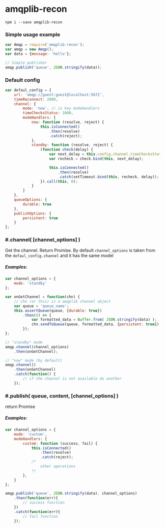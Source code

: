 # amqplib-recon

```
npm i --save amqplib-recon
```

### Simple usage example

``` js
var Amqp = require('amqplib-recon');
var amqp = new Amqp();
var data = {message: 'hello'};

// Simple publisher
amqp.publish('queue', JSON.stringify(data));

```

### Default config
``` js
var defaul_config = {
    url: 'amqp://guest:guest@localhost:5672',
    timeReconnect: 2000,
    channel: {
        mode: 'now', // is key modeHandlers
        timeChecksStatus: 1000,
        modeHandlers: {
            now: function (resolve, reject) {
                this.isConnected()
                    .then(resolve)
                    .catch(reject);
            },
            standby: function (resolve, reject) {
                (function check(delay) {
                    var next_delay = this.config.channel.timeChecksStatus;
                    var recheck = check.bind(this, next_delay);

                    this.isConnected()
                        .then(resolve)
                        .catch(setTimeout.bind(this, recheck, delay));
                }).call(this, 0);
            }
        }
    },
    queueOptions: {
        durable: true
    },
    publishOptions: {
        persistent: true
    }
};
```

### #.channel( [channel_options] )
Get the channel. Return Promise. By default ```channel_options``` is taken from the ```defaul_config.channel``` and it has the same model
##### Examples:
``` js
var channel_options = {
    mode: 'standby'
};

var onGetChannel = function(chn) {
    // chn (or this) is a amqplib channel object
    var queue = 'queue_name';
    this.assertQueue(queue, {durable: true})
        .then(() => {
            var formatted_data = Buffer.from( JSON.stringify(data) );
            chn.sendToQueue(queue, formatted_data, {persistent: true});
        });
};

// "standby" mode
amqp.channel(channel_options)
    .then(onGetChannel);

// "now" mode (by default)
amqp.channel()
    .then(onGetChannel)
    .catch(function() {
        // if the channel is not available do another
    });
```

### #.publish( queue, content, [channel_options] )
return Promise
##### Examples:
``` js
var channel_options = {
    mode: 'custom',
    modeHandlers: {
        custom: function (success, fail) {
            this.isConnected()
                .then(resolve)
                .catch(reject);
            /*
                other operations
            */
        },
    }
};

amqp.publish('queue', JSON.stringify(data), channel_options)
    .then(function(err){
        // success function
    })
    .catch(function(err){
        // fail function
    });
```